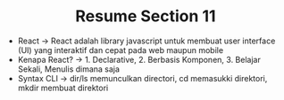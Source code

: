 <h1 align= "center"><b>Resume Section 11</b></h1>

<ul>
    <li>React -> React adalah library javascript untuk membuat user interface (UI) yang interaktif dan cepat pada web maupun mobile</li>
    <li>Kenapa React? -> 1. Declarative, 2. Berbasis Komponen, 3. Belajar Sekali, Menulis dimana saja</li>
    <li>Syntax CLI -> dir/ls memunculkan directori, cd memasukki direktori, mkdir membuat direktori</li>
</ul>